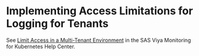 # Implementing Access Limitations for Logging for Tenants

See [Limit Access in a Multi-Tenant Environment](https://documentation.sas.com/?cdcId=obsrvcdc&cdcVersion=v_003&docsetId=obsrvdply&docsetTarget=n12rumatqso1ivn1v4qg4932ajn2.htm) in the SAS Viya Monitoring for Kubernetes Help Center.